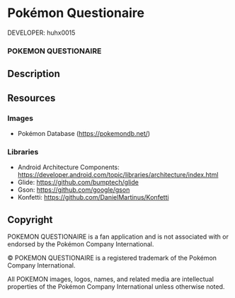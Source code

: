Pokémon Questionaire
====================

DEVELOPER: huhx0015

### POKEMON QUESTIONAIRE

## Description

## Resources

### Images

* Pokémon Database (https://pokemondb.net/)

### Libraries

* Android Architecture Components: https://developer.android.com/topic/libraries/architecture/index.html
* Glide: https://github.com/bumptech/glide
* Gson: https://github.com/google/gson
* Konfetti: https://github.com/DanielMartinus/Konfetti

## Copyright

POKEMON QUESTIONAIRE is a fan application and is not associated with or endorsed by the Pokémon Company International.

© POKEMON QUESTIONAIRE is a registered trademark of the Pokémon Company International.

All POKEMON images, logos, names, and related media are intellectual properties of the Pokémon Company International unless otherwise noted.